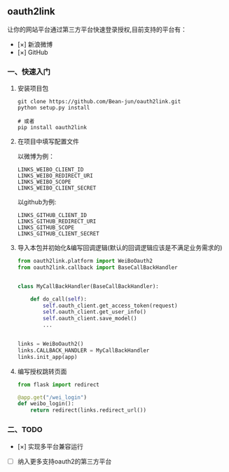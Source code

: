 ## oauth2link

让你的网站平台通过第三方平台快速登录授权,目前支持的平台有：

- [×] 新浪微博
- [×] GitHub


### 一、快速入门

1. 安装项目包

    ```shell
    git clone https://github.com/Bean-jun/oauth2link.git
    python setup.py install

    # 或者
    pip install oauth2link
    ```

2. 在项目中填写配置文件

    以微博为例：
    ```shell
    LINKS_WEIBO_CLIENT_ID
    LINKS_WEIBO_REDIRECT_URI
    LINKS_WEIBO_SCOPE
    LINKS_WEIBO_CLIENT_SECRET
    ```

    以github为例:
    ```shell
    LINKS_GITHUB_CLIENT_ID
    LINKS_GITHUB_REDIRECT_URI
    LINKS_GITHUB_SCOPE
    LINKS_GITHUB_CLIENT_SECRET
    ```

3. 导入本包并初始化&编写回调逻辑(默认的回调逻辑应该是不满足业务需求的)

    ```python
    from oauth2link.platform import WeiBoOauth2
    from oauth2link.callback import BaseCallBackHandler


    class MyCallBackHandler(BaseCallBackHandler):

        def do_call(self):
            self.oauth_client.get_access_token(request)
            self.oauth_client.get_user_info()
            self.oauth_client.save_model()
            ...


    links = WeiBoOauth2()
    links.CALLBACK_HANDLER = MyCallBackHandler
    links.init_app(app)
    ```

4. 编写授权跳转页面

    ```python
    from flask import redirect

    @app.get("/wei_login")
    def weibo_login():
        return redirect(links.redirect_url())
    ```


### 二、TODO

- [×] 实现多平台兼容运行

- [ ] 纳入更多支持oauth2的第三方平台